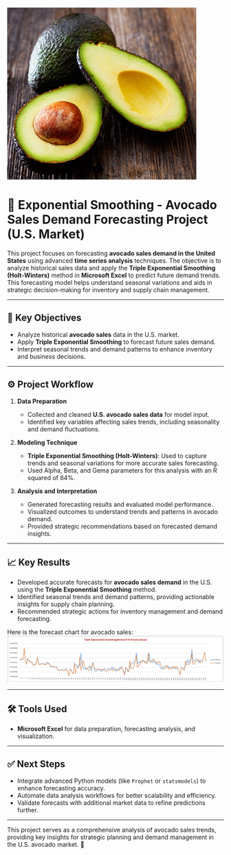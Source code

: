![Avocado image](https://github.com/dhanusha123/Exponential-Smoothing---Avocado-sales-forecasting/blob/main/Avocado.jpg?raw=true)

# 🥑 Exponential Smoothing - Avocado Sales Demand Forecasting Project (U.S. Market)

This project focuses on forecasting **avocado sales demand in the United States** using advanced **time series analysis** techniques. The objective is to analyze historical sales data and apply the **Triple Exponential Smoothing (Holt-Winters)** method in **Microsoft Excel** to predict future demand trends. This forecasting model helps understand seasonal variations and aids in strategic decision-making for inventory and supply chain management.

---

## 🚀 Key Objectives
- Analyze historical **avocado sales** data in the U.S. market.  
- Apply **Triple Exponential Smoothing** to forecast future sales demand.  
- Interpret seasonal trends and demand patterns to enhance inventory and business decisions.

---

## ⚙️ Project Workflow
1. **Data Preparation**  
   - Collected and cleaned **U.S. avocado sales data** for model input.  
   - Identified key variables affecting sales trends, including seasonality and demand fluctuations.

2. **Modeling Technique**  
   - **Triple Exponential Smoothing (Holt-Winters)**: Used to capture trends and seasonal variations for more accurate sales forecasting.
   - Used Alpha, Beta, and Gema parameters for this analysis with an R squared of 84%. 

3. **Analysis and Interpretation**  
   - Generated forecasting results and evaluated model performance.  
   - Visualized outcomes to understand trends and patterns in avocado demand.  
   - Provided strategic recommendations based on forecasted demand insights.

---

## 📈 Key Results
- Developed accurate forecasts for **avocado sales demand** in the U.S. using the **Triple Exponential Smoothing** method.  
- Identified seasonal trends and demand patterns, providing actionable insights for supply chain planning.  
- Recommended strategic actions for inventory management and demand forecasting.

Here is the forecast chart for avocado sales:
![Avocado Sales Forecast](https://github.com/dhanusha123/Exponential-Smoothing---Avocado-sales-forecasting/blob/main/Demand%20Vs%20Forecast.png?raw=true)


---

## 🛠️ Tools Used
- **Microsoft Excel** for data preparation, forecasting analysis, and visualization.

---

## ✅ Next Steps
- Integrate advanced Python models (like `Prophet` or `statsmodels`) to enhance forecasting accuracy.  
- Automate data analysis workflows for better scalability and efficiency.  
- Validate forecasts with additional market data to refine predictions further.

---

This project serves as a comprehensive analysis of avocado sales trends, providing key insights for strategic planning and demand management in the U.S. avocado market. 🌿
